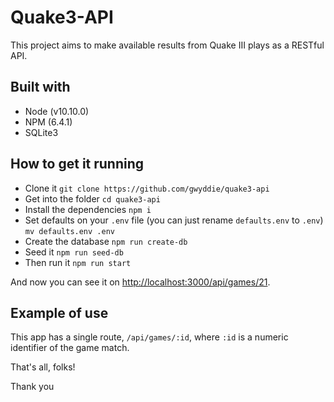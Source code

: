 # Quake3-API

This project aims to make available results from Quake III plays as a RESTful API.

## Built with

- Node (v10.10.0)
- NPM (6.4.1)
- SQLite3

## How to get it running

- Clone it
  `git clone https://github.com/gwyddie/quake3-api`
- Get into the folder
  `cd quake3-api`
- Install the dependencies
  `npm i`
- Set defaults on your `.env` file (you can just rename `defaults.env` to `.env`)
  `mv defaults.env .env`
- Create the database
  `npm run create-db`
- Seed it
  `npm run seed-db`
- Then run it
  `npm run start`

And now you can see it on <http://localhost:3000/api/games/21>.

## Example of use

This app has a single route, `/api/games/:id`, where `:id` is a numeric identifier of the game match.

That's all, folks!

Thank you
